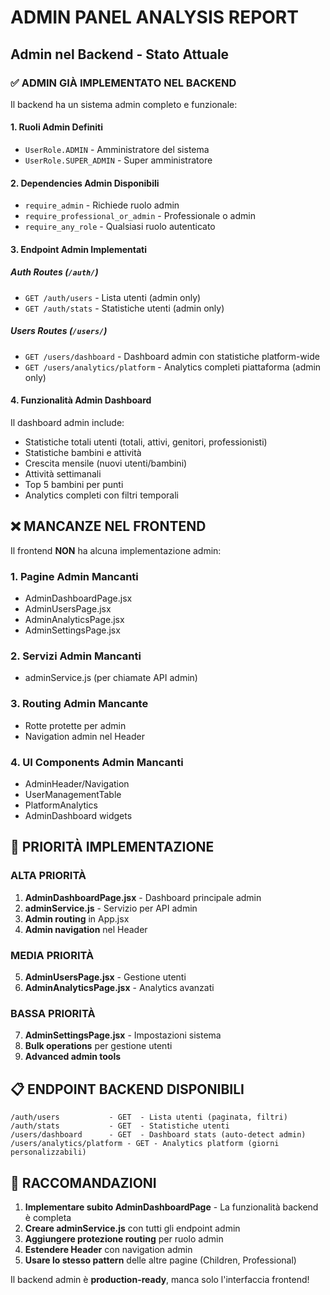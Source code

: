 # ADMIN PANEL ANALYSIS REPORT

## Admin nel Backend - Stato Attuale

### ✅ ADMIN GIÀ IMPLEMENTATO NEL BACKEND

Il backend ha un sistema admin completo e funzionale:

#### 1. **Ruoli Admin Definiti**
- `UserRole.ADMIN` - Amministratore del sistema
- `UserRole.SUPER_ADMIN` - Super amministratore

#### 2. **Dependencies Admin Disponibili**
- `require_admin` - Richiede ruolo admin
- `require_professional_or_admin` - Professionale o admin
- `require_any_role` - Qualsiasi ruolo autenticato

#### 3. **Endpoint Admin Implementati**

##### Auth Routes (`/auth/`)
- `GET /auth/users` - Lista utenti (admin only)
- `GET /auth/stats` - Statistiche utenti (admin only)

##### Users Routes (`/users/`)
- `GET /users/dashboard` - Dashboard admin con statistiche platform-wide
- `GET /users/analytics/platform` - Analytics completi piattaforma (admin only)

#### 4. **Funzionalità Admin Dashboard**
Il dashboard admin include:
- Statistiche totali utenti (totali, attivi, genitori, professionisti)
- Statistiche bambini e attività
- Crescita mensile (nuovi utenti/bambini)
- Attività settimanali
- Top 5 bambini per punti
- Analytics completi con filtri temporali

## ❌ MANCANZE NEL FRONTEND

Il frontend **NON** ha alcuna implementazione admin:

### 1. **Pagine Admin Mancanti**
- AdminDashboardPage.jsx
- AdminUsersPage.jsx  
- AdminAnalyticsPage.jsx
- AdminSettingsPage.jsx

### 2. **Servizi Admin Mancanti**
- adminService.js (per chiamate API admin)

### 3. **Routing Admin Mancante**
- Rotte protette per admin
- Navigation admin nel Header

### 4. **UI Components Admin Mancanti**
- AdminHeader/Navigation
- UserManagementTable
- PlatformAnalytics
- AdminDashboard widgets

## 🚨 PRIORITÀ IMPLEMENTAZIONE

### **ALTA PRIORITÀ**
1. **AdminDashboardPage.jsx** - Dashboard principale admin
2. **adminService.js** - Servizio per API admin
3. **Admin routing** in App.jsx
4. **Admin navigation** nel Header

### **MEDIA PRIORITÀ**  
5. **AdminUsersPage.jsx** - Gestione utenti
6. **AdminAnalyticsPage.jsx** - Analytics avanzati

### **BASSA PRIORITÀ**
7. **AdminSettingsPage.jsx** - Impostazioni sistema
8. **Bulk operations** per gestione utenti
9. **Advanced admin tools**

## 📋 ENDPOINT BACKEND DISPONIBILI

```
/auth/users           - GET  - Lista utenti (paginata, filtri)
/auth/stats           - GET  - Statistiche utenti  
/users/dashboard      - GET  - Dashboard stats (auto-detect admin)
/users/analytics/platform - GET - Analytics platform (giorni personalizzabili)
```

## 🎯 RACCOMANDAZIONI

1. **Implementare subito AdminDashboardPage** - La funzionalità backend è completa
2. **Creare adminService.js** con tutti gli endpoint admin
3. **Aggiungere protezione routing** per ruolo admin
4. **Estendere Header** con navigation admin
5. **Usare lo stesso pattern** delle altre pagine (Children, Professional)

Il backend admin è **production-ready**, manca solo l'interfaccia frontend!
